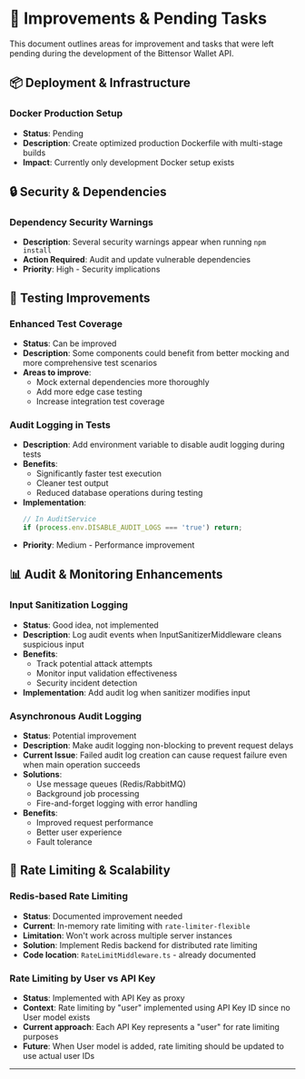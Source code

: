 # 🔧 Improvements & Pending Tasks

This document outlines areas for improvement and tasks that were left pending during the development of the Bittensor Wallet API.

## 📦 Deployment & Infrastructure

### Docker Production Setup
- **Status**: Pending
- **Description**: Create optimized production Dockerfile with multi-stage builds
- **Impact**: Currently only development Docker setup exists

## 🔒 Security & Dependencies

### Dependency Security Warnings
- **Description**: Several security warnings appear when running `npm install`
- **Action Required**: Audit and update vulnerable dependencies
- **Priority**: High - Security implications

## 🧪 Testing Improvements

### Enhanced Test Coverage
- **Status**: Can be improved
- **Description**: Some components could benefit from better mocking and more comprehensive test scenarios
- **Areas to improve**:
  - Mock external dependencies more thoroughly
  - Add more edge case testing
  - Increase integration test coverage

### Audit Logging in Tests
- **Description**: Add environment variable to disable audit logging during tests
- **Benefits**: 
  - Significantly faster test execution
  - Cleaner test output
  - Reduced database operations during testing
- **Implementation**: 
  ```typescript
  // In AuditService
  if (process.env.DISABLE_AUDIT_LOGS === 'true') return;
  ```
- **Priority**: Medium - Performance improvement

## 📊 Audit & Monitoring Enhancements

### Input Sanitization Logging
- **Status**: Good idea, not implemented
- **Description**: Log audit events when InputSanitizerMiddleware cleans suspicious input
- **Benefits**:
  - Track potential attack attempts
  - Monitor input validation effectiveness
  - Security incident detection
- **Implementation**: Add audit log when sanitizer modifies input

### Asynchronous Audit Logging
- **Status**: Potential improvement
- **Description**: Make audit logging non-blocking to prevent request delays
- **Current Issue**: Failed audit log creation can cause request failure even when main operation succeeds
- **Solutions**:
  - Use message queues (Redis/RabbitMQ)
  - Background job processing
  - Fire-and-forget logging with error handling
- **Benefits**:
  - Improved request performance
  - Better user experience
  - Fault tolerance

## 🚦 Rate Limiting & Scalability

### Redis-based Rate Limiting
- **Status**: Documented improvement needed
- **Current**: In-memory rate limiting with `rate-limiter-flexible`
- **Limitation**: Won't work across multiple server instances
- **Solution**: Implement Redis backend for distributed rate limiting
- **Code location**: `RateLimitMiddleware.ts` - already documented

### Rate Limiting by User vs API Key
- **Status**: Implemented with API Key as proxy
- **Context**: Rate limiting by "user" implemented using API Key ID since no User model exists
- **Current approach**: Each API Key represents a "user" for rate limiting purposes
- **Future**: When User model is added, rate limiting should be updated to use actual user IDs

---
